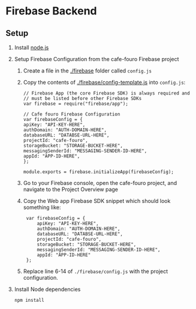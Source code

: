 # Firebase Backend

## Setup

1.  Install [node.js](https://nodejs.org/en/)
2.  Setup Firebase Configuration from the cafe-fouro Firebase project

    1. Create a file in the [./firebase](./firebase) folder called `config.js`

    2. Copy the contents of [./firebase/config-template.js](./firebase/config-template.js) into `config.js`:

       ```
       // Firebase App (the core Firebase SDK) is always required and
       // must be listed before other Firebase SDKs
       var firebase = require("firebase/app");

       // Cafe fouro Firebase Configuration
       var firebaseConfig = {
       apiKey: "API-KEY-HERE",
       authDomain: "AUTH-DOMAIN-HERE",
       databaseURL: "DATABSE-URL-HERE",
       projectId: "cafe-fouro",
       storageBucket: "STORAGE-BUCKET-HERE",
       messagingSenderId: "MESSAGING-SENDER-ID-HERE",
       appId: "APP-ID-HERE",
       };

       module.exports = firebase.initializeApp(firebaseConfig);
       ```

    3. Go to your Firebase console, open the cafe-fouro project, and navigate to the Project Overview page

    4. Copy the Web app Firebase SDK snippet which should look something like:
       ```
        var firebaseConfig = {
            apiKey: "API-KEY-HERE",
            authDomain: "AUTH-DOMAIN-HERE",
            databaseURL: "DATABSE-URL-HERE",
            projectId: "cafe-fouro",
            storageBucket: "STORAGE-BUCKET-HERE",
            messagingSenderId: "MESSAGING-SENDER-ID-HERE",
            appId: "APP-ID-HERE"
        };
       ```
    5. Replace line 6-14 of `./firebase/config.js` with the project configuration.

3.  Install Node dependencies

        npm install
